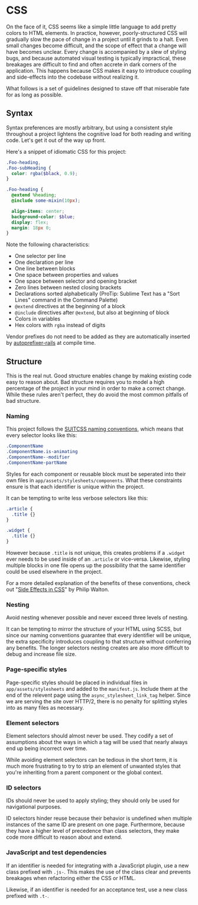 # CSS

On the face of it, CSS seems like a simple little language to add pretty colors to HTML elements. In practice, however, poorly-structured CSS will gradually slow the pace of change in a project until it grinds to a halt. Even small changes become difficult, and the scope of effect that a change will have becomes unclear. Every change is accompanied by a slew of styling bugs, and because automated visual testing is typically impractical, these breakages are difficult to find and often accrete in dark corners of the application. This happens because CSS makes it easy to introduce coupling and side-effects into the codebase without realizing it.

What follows is a set of guidelines designed to stave off that miserable fate for as long as possible.

## Syntax

Syntax preferences are mostly arbitrary, but using a consistent style throughout a project lightens the cognitive load for both reading and writing code. Let's get it out of the way up front.

Here's a snippet of idiomatic CSS for this project:

```scss
.Foo-heading,
.Foo-subHeading {
  color: rgba($black, 0.9);
}

.Foo-heading {
  @extend %heading;
  @include some-mixin(10px);

  align-items: center;
  background-color: $blue;
  display: flex;
  margin: 18px 0;
}

```

Note the following characteristics:
- One selector per line
- One declaration per line
- One line between blocks
- One space between properties and values
- One space between selector and opening bracket
- Zero lines between nested closing brackets
- Declarations sorted alphabetically (ProTip: Sublime Text has a "Sort Lines" command in the Command Palette)
- `@extend` directives at the beginning of a block
- `@include` directives after `@extend`, but also at beginning of block
- Colors in variables
- Hex colors with `rgba` instead of digits

Vendor prefixes do not need to be added as they are automatically inserted by [autoprefixer-rails](https://github.com/ai/autoprefixer-rails) at compile time.

## Structure

This is the real nut. Good structure enables change by making existing code easy to reason about. Bad structure requires you to model a high percentage of the project in your mind in order to make a correct change. While these rules aren't perfect, they do avoid the most common pitfalls of bad structure.

### Naming

This project follows the [SUITCSS naming conventions](https://github.com/suitcss/suit/blob/master/doc/naming-conventions.md), which means that every selector looks like this:

```scss
.ComponentName
.ComponentName.is-animating
.ComponentName--modifier
.ComponentName-partName
```

Styles for each component or reusable block must be seperated into their own files in `app/assets/stylesheets/components`. What these constraints ensure is that each identifier is unique within the project.

It can be tempting to write less verbose selectors like this:

```scss
.article {
  .title {}
}

.widget {
  .title {}
}
```

However because `.title` is not unique, this creates problems if a `.widget` ever needs to be used inside of an `.article` or vice-versa. Likewise, styling multiple blocks in one file opens up the possibility that the same identifier could be used elsewhere in the project.

For a more detailed explanation of the benefits of these conventions, check out "[Side Effects in CSS](http://philipwalton.com/articles/side-effects-in-css/)" by Philip Walton.

### Nesting
Avoid nesting whenever possible and never exceed three levels of nesting.

It can be tempting to mirror the structure of your HTML using SCSS, but since our naming conventions guarantee that every identifier will be unique, the extra specificity introduces coupling to that structure without conferring any benefits. The longer selectors nesting creates are also more difficult to debug and increase file size.

### Page-specific styles
Page-specific styles should be placed in individual files in `app/assets/stylesheets` and added to the `manifest.js`. Include them at the end of the relevent page using the `async_stylesheet_link_tag` helper. Since we are serving the site over HTTP/2, there is no penalty for splitting styles into as many files as necessary.

### Element selectors
Element selectors should almost never be used. They codify a set of assumptions about the ways in which a tag will be used that nearly always end up being incorrect over time.

While avoiding element selectors can be tedious in the short term, it is much more frustrating to try to strip an element of unwanted styles that you're inheriting from a parent component or the global context.

### ID selectors
IDs should never be used to apply styling; they should only be used for navigational purposes.

ID selectors hinder reuse because their behavior is undefined when multiple instances of the same ID are present on one page. Furthermore, because they have a higher level of precedence than class selectors, they make code more difficult to reason about and extend.

### JavaScript and test dependencies
If an identifier is needed for integrating with a JavaScript plugin, use a new class prefixed with `.js-`. This makes the use of the class clear and prevents breakages when refactoring either the CSS or HTML.

Likewise, if an identifier is needed for an acceptance test, use a new class prefixed with `.t-`.
